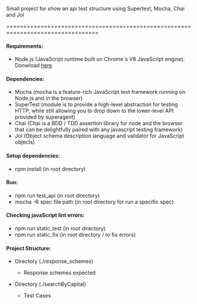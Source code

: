 
Small project for show an api test structure using Supertest, Mocha, Chai and Joi

=================================================================================

#### Requirements:

* Node.js (JavaScript runtime built on Chrome`s V8 JavaScript engine). Donwload [here](https://nodejs.org/en/)

#### Dependencies:

* Mocha (mocha is a feature-rich JavaScript test framework running on Node.js and in the browser)
* SuperTest (module is to provide a high-level abstraction for testing HTTP, while still allowing you to drop down to the lower-level API provided by superagent)
* Chai (Chai is a BDD / TDD assertion library for node and the browser that can be delightfully paired with any javascript testing framework)
* Joi (Object schema description language and validator for JavaScript objects)

#### Setup dependencies:

* npm install (in root directory)

#### Run:

* npm run test_api (in root directory)
* mocha -R spec file path (in root directory for run a specific spec)

#### Checking javaScript lint errors:

* npm run static_test (in root directory)
* npm run static_fix (in root directory / to fix errors)

#### Project Structure:

* Directory (./response_schemes)
    * Response schemes expected

* Directory (./searchByCapital)
    *  Test Cases


